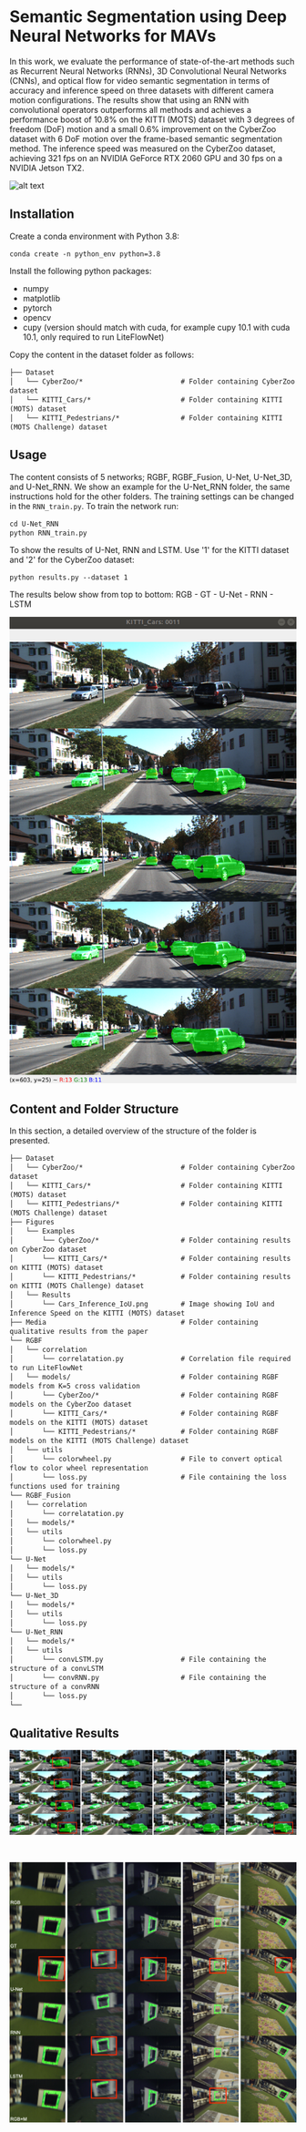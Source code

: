 # Semantic Segmentation using Deep Neural Networks for MAVs


In this work, we evaluate the performance of state-of-the-art methods such as Recurrent Neural Networks (RNNs), 3D Convolutional Neural Networks (CNNs), and optical flow for video semantic segmentation in terms of accuracy and inference speed on three datasets with different camera motion configurations. The results show that using an RNN with convolutional operators outperforms all methods and achieves a performance boost of 10.8\% on the KITTI (MOTS) dataset with 3 degrees of freedom (DoF) motion and a small 0.6\% improvement on the CyberZoo dataset with 6 DoF motion over the frame-based semantic segmentation method. The inference speed was measured on the CyberZoo dataset, achieving 321 fps on an NVIDIA GeForce RTX 2060 GPU and 30 fps on a NVIDIA Jetson TX2. 

![alt text](https://github.com/tommyvtran97/MAV-Segmentation/blob/master/Media/MAVRNN.png)

## Installation
Create a conda environment with Python 3.8:

```
conda create -n python_env python=3.8
```

Install the following python packages:

* numpy
* matplotlib
* pytorch
* opencv
* cupy (version should match with cuda, for example cupy 10.1 with cuda 10.1, only required to run LiteFlowNet)

Copy the content in the dataset folder as follows:

```
├── Dataset
│   └── CyberZoo/*                        # Folder containing CyberZoo dataset
│   └── KITTI_Cars/*                      # Folder containing KITTI (MOTS) dataset
│   └── KITTI_Pedestrians/*               # Folder containing KITTI (MOTS Challenge) dataset
```

## Usage 
The content consists of 5 networks; RGBF, RGBF_Fusion, U-Net, U-Net_3D, and U-Net_RNN. We show an example for the U-Net_RNN folder, the same instructions hold for the other folders. The training settings can be changed in the `RNN_train.py`. To train the network run:

```
cd U-Net_RNN
python RNN_train.py
```

To show the results of U-Net, RNN and LSTM. Use '1' for the KITTI dataset and '2' for the CyberZoo dataset:

```
python results.py --dataset 1
```

The results below show from top to bottom: RGB - GT - U-Net - RNN - LSTM

![alt text](https://github.com/tommyvtran97/MAV-Segmentation/blob/master/Media/Results.png)

## Content and Folder Structure
In this section, a detailed overview of the structure of the folder is presented.

```
├── Dataset
│   └── CyberZoo/*                        # Folder containing CyberZoo dataset
│   └── KITTI_Cars/*                      # Folder containing KITTI (MOTS) dataset
│   └── KITTI_Pedestrians/*               # Folder containing KITTI (MOTS Challenge) dataset
├── Figures
│   └── Examples
│       └── CyberZoo/*                    # Folder containing results on CyberZoo dataset
│       └── KITTI_Cars/*                  # Folder containing results on KITTI (MOTS) dataset
│       └── KITTI_Pedestrians/*           # Folder containing results on KITTI (MOTS Challenge) dataset
│   └── Results
│       └── Cars_Inference_IoU.png        # Image showing IoU and Inference Speed on the KITTI (MOTS) dataset
├── Media                                 # Folder containing qualitative results from the paper
└── RGBF
│   └── correlation
│       └── correlatation.py              # Correlation file required to run LiteFlowNet
│   └── models/                           # Folder containing RGBF models from K=5 cross validation
│       └── CyberZoo/*                    # Folder containing RGBF models on the CyberZoo dataset
│       └── KITTI_Cars/*                  # Folder containing RGBF models on the KITTI (MOTS) dataset
│       └── KITTI_Pedestrians/*           # Folder containing RGBF models on the KITTI (MOTS Challenge) dataset
│   └── utils  
│       └── colorwheel.py                 # File to convert optical flow to color wheel representation
│       └── loss.py                       # File containing the loss functions used for training
└── RGBF_Fusion
│   └── correlation
│       └── correlatation.py                    
│   └── models/*
│   └── utils
│       └── colorwheel.py                      
│       └── loss.py  
└── U-Net
│   └── models/*
│   └── utils
│       └── loss.py  
└── U-Net_3D
│   └── models/*
│   └── utils
│       └── loss.py
└── U-Net_RNN
│   └── models/*
│   └── utils
│       └── convLSTM.py                   # File containing the structure of a convLSTM
│       └── convRNN.py                    # File containing the structure of a convRNN
│       └── loss.py
└── 
```

## Qualitative Results

![alt text](https://github.com/tommyvtran97/MAV-Segmentation/blob/master/Media/Cars_General_Marked_Red.png) 

&nbsp;
&nbsp;
&nbsp;

![alt text](https://github.com/tommyvtran97/MAV-Segmentation/blob/master/Media/CyberZoo_Normal_1_Marked_Red.png)


